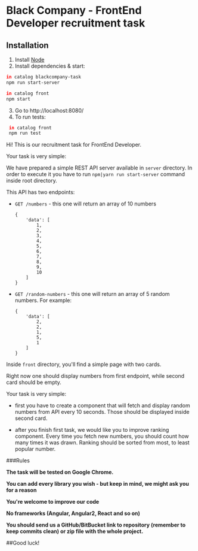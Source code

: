 # Black Company - FrontEnd Developer recruitment task

## Installation

1.  Install [Node](https://nodejs.org/en/)
2.  Install dependencies & start:

```bash
in catalog blackcompany-task
npm run start-server

in catalog front
npm start
```

3.  Go to http://localhost:8080/
4.  To run tests:

```bash
 in catalog front
 npm run test
```

Hi! This is our recruitment task for FrontEnd Developer.

Your task is very simple:

We have prepared a simple REST API server available in `server` directory. In order to execute it you
have to run `npm|yarn run start-server` command inside root directory.

This API has two endpoints:

* `GET /numbers` - this one will return an array of 10 numbers

  ```
  {
      'data': [
          1,
          2,
          3,
          4,
          5,
          6,
          7,
          8,
          9,
          10
      ]
  }
  ```

* `GET /random-numbers` - this one will return an array of 5 random numbers. For example:
  ```
  {
      'data': [
          2,
          2,
          1,
          5,
          1
      ]
  }
  ```

Inside `front` directory, you'll find a simple page with two cards.

Right now one should display numbers from first endpoint, while second card should be empty.

Your task is very simple:

* first you have to create a component that will fetch and display random numbers from API every 10 seconds.
  Those should be displayed inside second card.

* after you finish first task, we would like you to improve ranking component. Every time you fetch new numbers,
  you should count how many times it was drawn. Ranking should be sorted from most, to least popular number.

###Rules

**The task will be tested on Google Chrome.**

**You can add every library you wish - but keep in mind, we might ask you for a reason**

**You're welcome to improve our code**

**No frameworks (Angular, Angular2, React and so on)**

**You should send us a GitHub/BitBucket link to repository (remember to keep commits clean) or zip file with the whole project.**

##Good luck!
